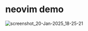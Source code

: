 neovim demo
===========

![screenshot_20-Jan-2025_18-25-21](https://github.com/user-attachments/assets/9325bfae-69e2-4cd8-91f6-66494c7bc491)
